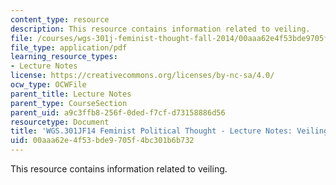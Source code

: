 ```yaml
---
content_type: resource
description: This resource contains information related to veiling.
file: /courses/wgs-301j-feminist-thought-fall-2014/00aaa62e4f53bde9705f4bc301b6b732_MITWGS_301JF14_Sess24.pdf
file_type: application/pdf
learning_resource_types:
- Lecture Notes
license: https://creativecommons.org/licenses/by-nc-sa/4.0/
ocw_type: OCWFile
parent_title: Lecture Notes
parent_type: CourseSection
parent_uid: a9c3ffb8-256f-0ded-f7cf-d73158886d56
resourcetype: Document
title: 'WGS.301JF14 Feminist Political Thought - Lecture Notes: Veiling'
uid: 00aaa62e-4f53-bde9-705f-4bc301b6b732
---
```

This resource contains information related to veiling.